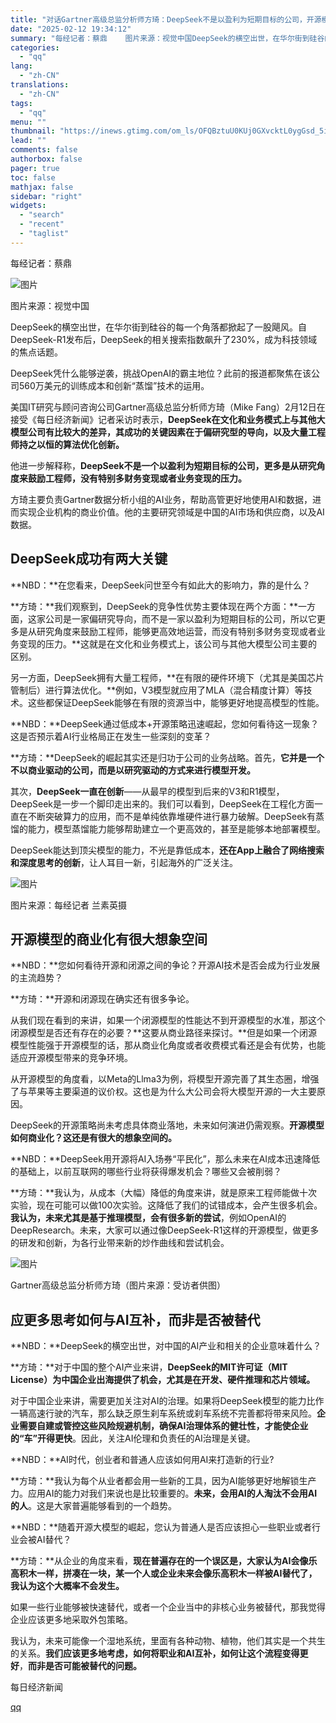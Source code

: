 ```yaml
---
title: "对话Gartner高级总监分析师方琦：DeepSeek不是以盈利为短期目标的公司，开源模型商业化有很大想象空间"
date: "2025-02-12 19:34:12"
summary: "每经记者：蔡鼎    图片来源：视觉中国DeepSeek的横空出世，在华尔街到硅谷的每一个角落都掀起..."
categories:
  - "qq"
lang:
  - "zh-CN"
translations:
  - "zh-CN"
tags:
  - "qq"
menu: ""
thumbnail: "https://inews.gtimg.com/om_ls/OFQBztuU0KUj0GXvcktL0ygGsd_5iBgB8fccQBJez9gSEAA_640360/0"
lead: ""
comments: false
authorbox: false
pager: true
toc: false
mathjax: false
sidebar: "right"
widgets:
  - "search"
  - "recent"
  - "taglist"
---
```


每经记者：蔡鼎

![图片](https://inews.gtimg.com/om_bt/OHBfSRtfLMtT5_scO4i25c8tkKbo-KaRaD7PT-J4pZ2rUAA/641)

图片来源：视觉中国

DeepSeek的横空出世，在华尔街到硅谷的每一个角落都掀起了一股飓风。自DeepSeek-R1发布后，DeepSeek的相关搜索指数飙升了230%，成为科技领域的焦点话题。

DeepSeek凭什么能够逆袭，挑战OpenAI的霸主地位？此前的报道都聚焦在该公司560万美元的训练成本和创新“蒸馏”技术的运用。

美国IT研究与顾问咨询公司Gartner高级总监分析师方琦（Mike Fang）2月12日在接受《每日经济新闻》记者采访时表示，**DeepSeek在文化和业务模式上与其他大模型公司有比较大的差异，其成功的关键因素在于偏研究型的导向，以及大量工程师持之以恒的算法优化创新。**

他进一步解释称，**DeepSeek不是一个以盈利为短期目标的公司，更多是从研究角度来鼓励工程师，没有特别多财务变现或者业务变现的压力。**

方琦主要负责Gartner数据分析小组的AI业务，帮助高管更好地使用AI和数据，进而实现企业机构的商业价值。他的主要研究领域是中国的AI市场和供应商，以及AI数据。

DeepSeek成功有两大关键
---------------

**NBD：**在您看来，DeepSeek问世至今有如此大的影响力，靠的是什么？

**方琦：**我们观察到，DeepSeek的竞争性优势主要体现在两个方面：**一方面，这家公司是一家偏研究导向，而不是一家以盈利为短期目标的公司，所以它更多是从研究角度来鼓励工程师，能够更高效地运营，而没有特别多财务变现或者业务变现的压力。**这就是在文化和业务模式上，该公司与其他大模型公司主要的区别。

另一方面，DeepSeek拥有大量工程师，**在有限的硬件环境下（尤其是美国芯片管制后）进行算法优化。**例如，V3模型就应用了MLA（混合精度计算）等技术。这些都保证DeepSeek能够在有限的资源当中，能够更好地提高模型的性能。

**NBD：**DeepSeek通过低成本+开源策略迅速崛起，您如何看待这一现象？这是否预示着AI行业格局正在发生一些深刻的变革？

**方琦：**DeepSeek的崛起其实还是归功于公司的业务战略。首先，**它并是一个不以商业驱动的公司，而是以研究驱动的方式来进行模型开发。**

其次，**DeepSeek一直在创新**——从最早的模型到后来的V3和R1模型，DeepSeek是一步一个脚印走出来的。我们可以看到，DeepSeek在工程化方面一直在不断突破算力的应用，而不是单纯依靠堆硬件进行暴力破解。DeepSeek有蒸馏的能力，模型蒸馏能力能够帮助建立一个更高效的，甚至是能够本地部署模型。

DeepSeek能达到顶尖模型的能力，不光是靠低成本，**还在App上融合了网络搜索和深度思考的创新**，让人耳目一新，引起海外的广泛关注。

![图片](https://inews.gtimg.com/om_bt/OJbEO5TJo9gMOjR6tJT6gtrKolxZNJP40TPZc7gsV7aOgAA/641)

图片来源：每经记者 兰素英摄

开源模型的商业化有很大想象空间
---------------

**NBD：**您如何看待开源和闭源之间的争论？开源AI技术是否会成为行业发展的主流趋势？

**方琦：**开源和闭源现在确实还有很多争论。

从我们现在看到的来讲，如果一个闭源模型的性能达不到开源模型的水准，那这个闭源模型是否还有存在的必要？**这要从商业路径来探讨。**但是如果一个闭源模型性能强于开源模型的话，那从商业化角度或者收费模式看还是会有优势，也能适应开源模型带来的竞争环境。

从开源模型的角度看，以Meta的Llma3为例，将模型开源完善了其生态圈，增强了与苹果等主要渠道的议价权。这也是为什么大公司会将大模型开源的一大主要原因。

DeepSeek的开源策略尚未考虑具体商业落地，未来如何演进仍需观察。**开源模型如何商业化？这还是有很大的想象空间的。**

**NBD：**DeepSeek用开源将AI入场券“平民化”，那么未来在AI成本迅速降低的基础上，以前互联网的哪些行业将获得爆发机会？哪些又会被削弱？

**方琦：**我认为，从成本（大幅）降低的角度来讲，就是原来工程师能做十次实验，现在可能可以做100次实验。这降低了我们的试错成本，会产生很多机会。**我认为，未来尤其是基于推理模型，****会****有很多新的尝试**，例如OpenAI的DeepResearch。未来，大家可以通过像DeepSeek-R1这样的开源模型，做更多的研发和创新，为各行业带来新的炒作曲线和尝试机会。

![图片](https://inews.gtimg.com/om_bt/O2_rE5NGLSWk9-bwJUHrHA5MJRYeGYVCBjRG9QkHwthAsAA/641)

Gartner高级总监分析师方琦（图片来源：受访者供图）

应更多思考如何与AI互补，而非是否被替代
--------------------

**NBD：**DeepSeek的横空出世，对中国的AI产业和相关的企业意味着什么？

**方琦：**对于中国的整个AI产业来讲，**DeepSeek的MIT许可证（MIT License）为中国企业出海提供了机会，尤其是在开发、硬件推理和芯片领域。**

对于中国企业来讲，需要更加关注对AI的治理。如果将DeepSeek模型的能力比作一辆高速行驶的汽车，那么缺乏原生刹车系统或刹车系统不完善都将带来风险。**企业需要自建或管控这些风险规避机制，确保AI治理体系的健壮性，才能使企业的“车”开得更快**。因此，关注AI伦理和负责任的AI治理是关键。

**NBD：**AI时代，创业者和普通人应该如何用AI来打造新的行业?

**方琦：**我认为每个从业者都会用一些新的工具，因为AI能够更好地解锁生产力。应用AI的能力对我们来说也是比较重要的。**未来，会用AI的人淘汰不会用AI的人**。这是大家普遍能够看到的一个趋势。

**NBD：**随着开源大模型的崛起，您认为普通人是否应该担心一些职业或者行业会被AI替代？

**方琦：**从企业的角度来看，**现在普遍存在的一个误区是，大家认为AI会像乐高积木一样，拼凑在一块，某一个人或企业未来会像乐高积木一样被AI替代了，我认为这个大概率不会发生。**

如果一些行业能够被快速替代，或者一个企业当中的非核心业务被替代，那我觉得企业应该更多地采取外包策略。

我认为，未来可能像一个湿地系统，里面有各种动物、植物，他们其实是一个共生的关系。**我们应该更多地考虑，如何将职业和AI互补，如何让这个流程变得更好**，**而非是否可能被替代的问题。**

  

每日经济新闻

[qq](https://new.qq.com/rain/a/20250212A08G5B00)
